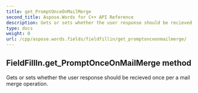 ```yaml
---
title: get_PromptOnceOnMailMerge
second_title: Aspose.Words for C++ API Reference
description: Gets or sets whether the user response should be recieved once per a mail merge operation. 
type: docs
weight: 0
url: /cpp/aspose.words.fields/fieldfillin/get_promptonceonmailmerge/
---
```

## FieldFillIn.get_PromptOnceOnMailMerge method


Gets or sets whether the user response should be recieved once per a mail merge operation. 

